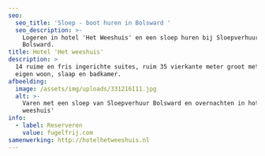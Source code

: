 ```yaml
---
seo:
  seo_title: 'Sloep - boot huren in Bolsward '
  seo_description: >-
    Logeren in hotel 'Het Weeshuis' en een sloep huren bij Sloepverhuur
    Bolsward.
title: Hotel 'Het weeshuis'
description: >
  14 ruime en fris ingerichte suites, ruim 35 vierkante meter groot met een
  eigen woon, slaap en badkamer.
afbeelding:
  image: /assets/img/uploads/331216111.jpg
  alt: >-
    Varen met een sloep van Sloepverhuur Bolsward en overnachten in hotel 'Het
    weeshuis'
info:
  - label: Reserveren
    value: fugelfrij.com
samenwerking: http://hotelhetweeshuis.nl
---
```

